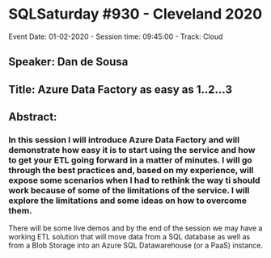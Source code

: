 # SQLSaturday #930 - Cleveland 2020
Event Date: 01-02-2020 - Session time: 09:45:00 - Track: Cloud
## Speaker: Dan de Sousa
## Title: Azure Data Factory as easy as 1..2...3
## Abstract:
### In this session I will introduce Azure Data Factory and will demonstrate how easy it is to start using the service and how to get your ETL going forward in a matter of minutes. I will go through the best practices and, based on my experience, will expose some scenarios when I had to rethink the way ti should work because of some of the limitations of the service. I will explore the limitations and some ideas on how to overcome them.
There will be some live demos and by the end of the session we may have a working ETL solution that will move data from a SQL database as well as from a Blob Storage into an Azure SQL Datawarehouse (or a PaaS) instance.
